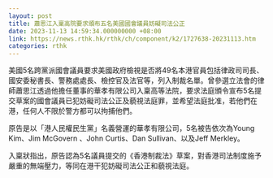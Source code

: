 ```yaml
---
layout: post
title: 蕭思江入稟高院要求頒布五名美國國會議員妨礙司法公正
date: 2023-11-13 14:59:34.000000000 +08:00
link: https://news.rthk.hk/rthk/ch/component/k2/1727638-20231113.htm
categories: rthk
---
```


美國5名跨黨派國會議員要求美國政府檢視是否將49名本港官員包括律政司司長、國安委秘書長、警務處處長、檢控官及法官等，列入制裁名單。曾參選立法會的律師蕭思江透過他擔任董事的華孝有限公司入稟高等法院，要求法庭頒令宣布5名提交草案的國會議員已犯妨礙司法公正及藐視法庭罪，並希望法庭批准，若他們在港，任何人不限於警方都可以拘捕他們。

原告是以「港人民權民生黨」名義營運的華孝有限公司，5名被告依次為Young Kim、Jim McGovern 、John Curtis、Dan Sullivan、以及Jeff Merkley。

入稟狀指出，原告認為5名議員提交的《香港制裁法》草案，對香港司法制度施予嚴重的無端壓力，等同在港干犯妨礙司法公正和藐視法庭。
